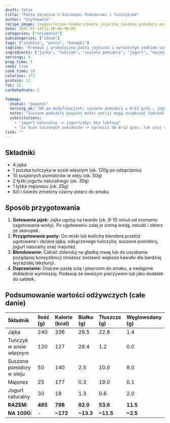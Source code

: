 ```yaml
---
draft: false
title: "Pasta Jajeczna z Suszonymi Pomidorami i Tuńczykiem"
author: "Użytkownik"
recipe_image: images/recipe-headers/pasta_jajeczna_suszone_pomidory.avif
date: 2025-07-14T11:40:00-00:00
categories: ["sniadania"]
subcategories: ["słone"]
tags: ["szybkie", "pasta", "kanapki"]
tagline: "Kremowa i aromatyczna pasta jajeczna z wyrazistym smakiem suszonych pomidorów i tuńczyka."
ingredients: ["jajka", "tuńczyk", "suszone pomidory", "jogurt", "majonez", "sól", "pieprz"]
servings: 4
prep_time: 5
cook: true
cook_time: 10
calories: 172
protein: 13
fat: 12
carbohydrate: 3

fodmap:
  status: "depends"
  serving_ok: "OK po modyfikacjach: suszone pomidory ≤ 8–12 g/os.; jogurt bez laktozy"
  notes: "Suszone pomidory powyżej małej porcji mogą zwiększać ładunek FODMAP – ogranicz do ~1–2 kawałków na osobę. Nabiał wybieraj bez laktozy."
  substitutions:
    - "jogurt naturalny -> jogurt/skyr bez laktozy"
    - "za dużo suszonych pomidorów -> ogranicz do 8–12 g/os. lub użyj świeżych w małej ilości"
link: ""
---
```


## Składniki
*   4 jajka
*   1 puszka tuńczyka w sosie własnym (ok. 120g po odsączeniu)
*   10 suszonych pomidorów w oleju (ok. 50g)
*   2 łyżki jogurtu naturalnego (ok. 30g)
*   1 łyżka majonezu (ok. 25g)
*   Sól i świeżo zmielony czarny pieprz do smaku

## Sposób przygotowania
1.  **Gotowanie jajek:** Jajka ugotuj na twardo (ok. 8-10 minut od momentu zagotowania wody). Po ugotowaniu zalej je zimną wodą, ostudź i obierz ze skorupek.
2.  **Przygotowanie pasty:** Do miski lub kielicha blendera przełóż ugotowane i obrane jajka, odsączonego tuńczyka, suszone pomidory, jogurt naturalny oraz majonez.
3.  **Blendowanie:** Całość zblenduj na gładką masę lub do uzyskania pożądanej konsystencji (możesz zostawić większe kawałki dla bardziej wyrazistej tekstury).
4.  **Doprawianie:** Dopraw pastę solą i pieprzem do smaku, a następnie dokładnie wymieszaj. Podawaj ze świeżym pieczywem lub jako dodatek do sałatek.

## Podsumowanie wartości odżywczych (całe danie)

| Składnik | Ilość (g) | Kalorie (kcal) | Białko (g) | Tłuszcze (g) | Węglowodany (g) |
| :--- | :--- | :--- | :--- | :--- | :--- |
| Jajka | 240 | 336 | 29.5 | 22.8 | 1.4 |
| Tuńczyk w sosie własnym | 120 | 127 | 28.4 | 1.2 | 0.0 |
| Suszone pomidory w oleju | 50 | 140 | 2.5 | 10.0 | 8.0 |
| Majonez | 25 | 177 | 0.3 | 19.0 | 0.1 |
| Jogurt naturalny | 30 | 18 | 1.3 | 0.6 | 2.0 |
| **RAZEM:** | **465** | **798** | **62.0** | **53.6** | **11.5** |
| **NA 100G:** | - | **~172** | **~13.3** | **~11.5** | **~2.5** |